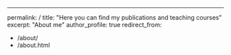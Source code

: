 ---
permalink: /
title: "Here you can find my publications and teaching courses"
excerpt: "About me"
author_profile: true
redirect_from: 
  - /about/
  - /about.html

